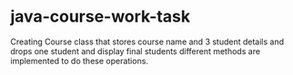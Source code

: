# java-course-work-task
Creating Course class that stores course name and 3 student details and drops one student and display final students different methods are implemented to do these operations.
